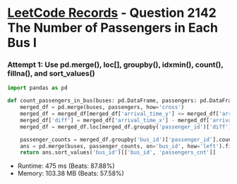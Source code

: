 # [LeetCode Records](../../README.md) - Question 2142 The Number of Passengers in Each Bus I

### Attempt 1: Use pd.merge(), loc[], groupby(), idxmin(), count(), fillna(), and sort_values()
```py
import pandas as pd

def count_passengers_in_bus(buses: pd.DataFrame, passengers: pd.DataFrame) -> pd.DataFrame:
    merged_df = pd.merge(buses, passengers, how='cross')
    merged_df = merged_df[merged_df['arrival_time_y'] <= merged_df['arrival_time_x']]
    merged_df['diff'] = merged_df['arrival_time_x'] - merged_df['arrival_time_y']
    merged_df = merged_df.loc[merged_df.groupby('passenger_id')['diff'].idxmin()]

    passenger_counts = merged_df.groupby('bus_id')['passenger_id'].count().rename('passengers_cnt').reset_index()
    ans = pd.merge(buses, passenger_counts, on='bus_id', how='left').fillna(0)
    return ans.sort_values('bus_id')[['bus_id', 'passengers_cnt']]
```
- Runtime: 475 ms (Beats: 87.88%)
- Memory: 103.38 MB (Beats: 57.58%)

<br>
